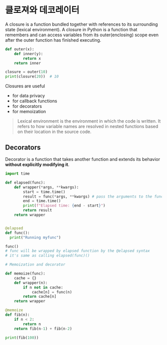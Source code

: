 # 클로져와 데코레이터

A closure is a function bundled together with references to its surrounding state (lexical environment). A closure in Python is a function that remembers and can access variables from its outer(enclosing) scope even after the outer function has finished executing.

```python
def outer(x):
    def inner(y):
        return x
    return inner

closure = outer(10)
print(closure(20))  # 10
```

Closures are useful

- for data privacy
- for callback functions
- for decorators
- for memoization

> Lexical environment is the environment in which the code is written.
> It refers to how variable names are resolved in nested functions based on their location in the source code.

## Decorators

Decorator is a function that takes another function and extends its behavior **without explicitly modifying it**.

  ```python
  import time

  def elapsed(func):
      def wrapper(*args, **kwargs):
          start = time.time()
          result = func(*args, **kwargs) # pass the arguments to the function
          end = time.time()
          print(f"Elapsed time: {end - start}")
          return result
      return wrapper


  @elapsed
  def func():
    print("Running myfunc")
  
  func()
  # func will be wrapped by elapsed function by the @elapsed syntax
  # it's same as calling elapsed(func)()
  ```

```python
# Memoization and decorator

def memoize(func):
    cache = {}
    def wrapper(n):
        if n not in cache:
            cache[n] = func(n)
        return cache[n]
    return wrapper

@memoize
def fib(n):
    if n < 2:
        return n
    return fib(n-1) + fib(n-2)

print(fib(100))
```
